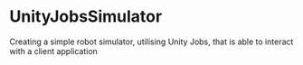 # UnityJobsSimulator
Creating a simple robot simulator, utilising Unity Jobs, that is able to interact with a client application
